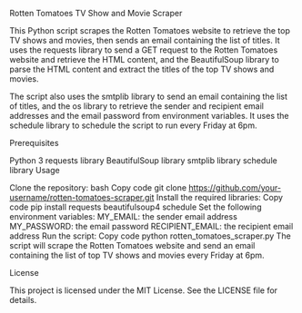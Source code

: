 Rotten Tomatoes TV Show and Movie Scraper

This Python script scrapes the Rotten Tomatoes website to retrieve the top TV shows and movies, then sends an email containing the list of titles. It uses the requests library to send a GET request to the Rotten Tomatoes website and retrieve the HTML content, and the BeautifulSoup library to parse the HTML content and extract the titles of the top TV shows and movies.

The script also uses the smtplib library to send an email containing the list of titles, and the os library to retrieve the sender and recipient email addresses and the email password from environment variables. It uses the schedule library to schedule the script to run every Friday at 6pm.

Prerequisites

Python 3
requests library
BeautifulSoup library
smtplib library
schedule library
Usage

Clone the repository:
bash
Copy code
git clone https://github.com/your-username/rotten-tomatoes-scraper.git
Install the required libraries:
Copy code
pip install requests beautifulsoup4 schedule
Set the following environment variables:
MY_EMAIL: the sender email address
MY_PASSWORD: the email password
RECIPIENT_EMAIL: the recipient email address
Run the script:
Copy code
python rotten_tomatoes_scraper.py
The script will scrape the Rotten Tomatoes website and send an email containing the list of top TV shows and movies every Friday at 6pm.

License

This project is licensed under the MIT License. See the LICENSE file for details.
